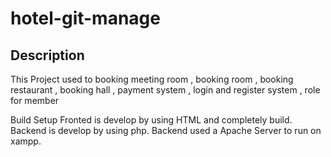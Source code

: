 # hotel-git-manage

## Description
This Project used to booking meeting room , booking room , booking restaurant , booking hall , payment system , login and register system , role for member

Build Setup
Fronted is develop by using HTML and completely build.
Backend is develop by using php. Backend used a Apache Server to run on xampp.
